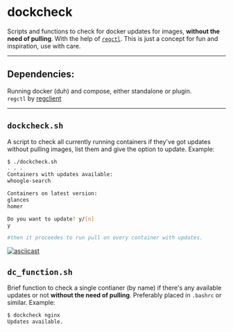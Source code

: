 # dockcheck
Scripts and functions to check for docker updates for images, **without the need of pulling**. With the help of [`regctl`](https://github.com/regclient/regclient).
This is just a concept for fun and inspiration, use with care.
___

## Dependencies:
Running docker (duh) and compose, either standalone or plugin.   
`regctl` by [regclient](https://github.com/regclient/regclient)
___
## `dockcheck.sh`
A script to check all currently running containers if they've got updates without pulling images, list them and give the option to update.
Example:
```bash
$ ./dockcheck.sh
. . .
Containers with updates available:
whoogle-search

Containers on latest version:
glances
homer

Do you want to update? y/[n]
y

#then it proceedes to run pull on every container with updates.   

```   

[![asciicast](https://asciinema.org/a/Bt3UXSoDHIRSn0GbvfZmB0tV2.svg)](https://asciinema.org/a/Bt3UXSoDHIRSn0GbvfZmB0tV2)


## `dc_function.sh`
Brief function to check a single contianer (by name) if there's any available updates or not **without the need of pulling**.
Preferably placed in `.bashrc` or similar.
Example:
```bash
$ dockcheck nginx
Updates available.
```
